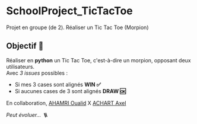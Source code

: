 # SchoolProject_TicTacToe
Projet en groupe (de 2). Réaliser un Tic Tac Toe (Morpion)
</br>
## Objectif 🚀
Réaliser en **python** un Tic Tac Toe, c'est-à-dire un morpion, opposant deux utilisateurs.
</br>
Avec *3 issues* possibles :
- Si mes 3 cases sont alignés **WIN ✅**
- Si aucunes cases de 3 sont alignés **DRAW 🆗**

En collaboration, [AHAMRI Oualid](https://github.com/oualidahamri) X  [ACHART Axel](https://github.com/axel-achart)

*Peut évoluer... 🪜*
